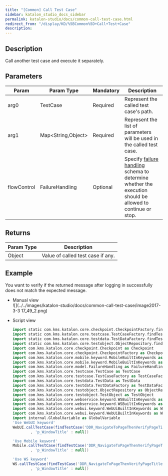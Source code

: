 ```yaml
---
title: "[Common] Call Test Case" 
sidebar: katalon_studio_docs_sidebar
permalink: katalon-studio/docs/common-call-test-case.html 
redirect_from: "/display/KD/%5BCommon%5D+Call+Test+Case" 
description: 
---
```

Description  
-------------

Call another test case and execute it separately.

Parameters  
------------

| Param | Param Type | Mandatory | Description |
| --- | --- | --- | --- |
| arg0 | TestCase | Required | Represent the called test case's path. |
| arg1 | Map<String,Object> | Required | Represent the list of parameters will be used in the called test case. |
| flowControl | FailureHandling | Optional | Specify [failure handling](/x/qAAM) schema to determine whether the execution should be allowed to continue or stop. |

Returns
-------

| Param Type | Description |
| --- | --- |
| Object | Value of called test case if any. |

Example 
--------

You want to verify if the returned message after logging in successfully does not match the expected message.

*   Manual view    
    ![](../../images/katalon-studio/docs/common-call-test-case/image2017-3-3 17_49_2.png)
*   Script view 
    
    ```groovy
    import static com.kms.katalon.core.checkpoint.CheckpointFactory.findCheckpoint
    import static com.kms.katalon.core.testcase.TestCaseFactory.findTestCase
    import static com.kms.katalon.core.testdata.TestDataFactory.findTestData
    import static com.kms.katalon.core.testobject.ObjectRepository.findTestObject
    import com.kms.katalon.core.checkpoint.Checkpoint as Checkpoint
    import com.kms.katalon.core.checkpoint.CheckpointFactory as CheckpointFactory
    import com.kms.katalon.core.mobile.keyword.MobileBuiltInKeywords as MobileBuiltInKeywords
    import com.kms.katalon.core.mobile.keyword.MobileBuiltInKeywords as Mobile
    import com.kms.katalon.core.model.FailureHandling as FailureHandling
    import com.kms.katalon.core.testcase.TestCase as TestCase
    import com.kms.katalon.core.testcase.TestCaseFactory as TestCaseFactory
    import com.kms.katalon.core.testdata.TestData as TestData
    import com.kms.katalon.core.testdata.TestDataFactory as TestDataFactory
    import com.kms.katalon.core.testobject.ObjectRepository as ObjectRepository
    import com.kms.katalon.core.testobject.TestObject as TestObject
    import com.kms.katalon.core.webservice.keyword.WSBuiltInKeywords as WSBuiltInKeywords
    import com.kms.katalon.core.webservice.keyword.WSBuiltInKeywords as WS
    import com.kms.katalon.core.webui.keyword.WebUiBuiltInKeywords as WebUiBuiltInKeywords
    import com.kms.katalon.core.webui.keyword.WebUiBuiltInKeywords as WebUI
    import internal.GlobalVariable as GlobalVariable
    'Use WebUI keyword'
    WebUI.callTestCase(findTestCase('DDR_NavigateToPageThenVerifyPageTitle'), ['p_Protocol' : null, 'p_DomainName' : null, 'p_Path' : null
            , 'p_WindowTitle' : null])
    
    'Use Mobile keyword'
    Mobile.callTestCase(findTestCase('DDR_NavigateToPageThenVerifyPageTitle'), ['p_Protocol' : null, 'p_DomainName' : null, 'p_Path' : null
            , 'p_WindowTitle' : null])
    
    'Use WS keyword'
    WS.callTestCase(findTestCase('DDR_NavigateToPageThenVerifyPageTitle'), ['p_Protocol' : null, 'p_DomainName' : null, 'p_Path' : null
            , 'p_WindowTitle' : null])
    
    
    
    ```